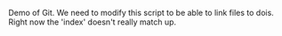 Demo of Git. We need to modify this script to be able to link files to dois.
Right now the 'index' doesn't really match up.

